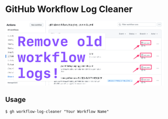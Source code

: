 # GitHub Workflow Log Cleaner

![OG Image](./img/og.png)

## Usage

```console
$ gh workflow-log-cleaner "Your Workflow Name"
```
